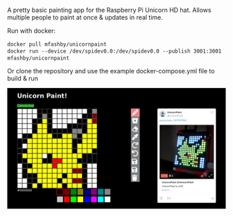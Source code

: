 A pretty basic painting app for the Raspberry Pi Unicorn HD hat. 
Allows multiple people to paint at once & updates in real time.

Run with docker:
```
docker pull mfashby/unicornpaint
docker run --device /dev/spidev0.0:/dev/spidev0.0 --publish 3001:3001 mfashby/unicornpaint
```
Or clone the repository and use the example docker-compose.yml file to build & run

![alt text](https://github.com/MFAshby/unicornpaint/raw/master/Screenshot.png "Screenshot")
